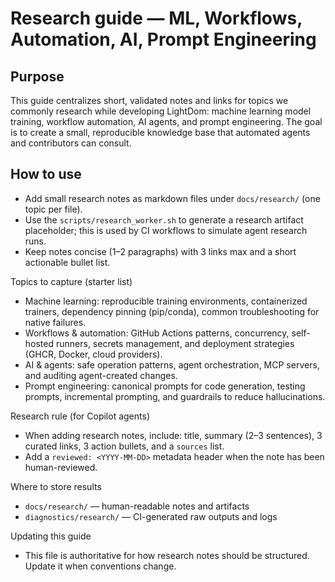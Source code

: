 # Research guide — ML, Workflows, Automation, AI, Prompt Engineering

Purpose
-------
This guide centralizes short, validated notes and links for topics we commonly research while developing LightDom: machine learning model training, workflow automation, AI agents, and prompt engineering. The goal is to create a small, reproducible knowledge base that automated agents and contributors can consult.

How to use
----------
- Add small research notes as markdown files under `docs/research/` (one topic per file).
- Use the `scripts/research_worker.sh` to generate a research artifact placeholder; this is used by CI workflows to simulate agent research runs.
- Keep notes concise (1–2 paragraphs) with 3 links max and a short actionable bullet list.

Topics to capture (starter list)
- Machine learning: reproducible training environments, containerized trainers, dependency pinning (pip/conda), common troubleshooting for native failures.
- Workflows & automation: GitHub Actions patterns, concurrency, self-hosted runners, secrets management, and deployment strategies (GHCR, Docker, cloud providers).
- AI & agents: safe operation patterns, agent orchestration, MCP servers, and auditing agent-created changes.
- Prompt engineering: canonical prompts for code generation, testing prompts, incremental prompting, and guardrails to reduce hallucinations.

Research rule (for Copilot agents)
- When adding research notes, include: title, summary (2–3 sentences), 3 curated links, 3 action bullets, and a `sources` list.
- Add a `reviewed: <YYYY-MM-DD>` metadata header when the note has been human-reviewed.

Where to store results
- `docs/research/` — human-readable notes and artifacts
- `diagnostics/research/` — CI-generated raw outputs and logs

Updating this guide
- This file is authoritative for how research notes should be structured. Update it when conventions change.
